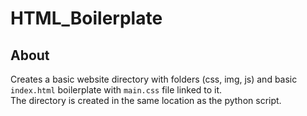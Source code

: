 # HTML_Boilerplate

## About  
Creates a basic website directory with folders (css, img, js) and basic ```index.html``` boilerplate with ```main.css``` file linked to it.  
The directory is created in the same location as the python script.

